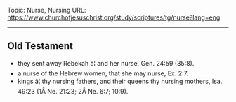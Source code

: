 Topic: Nurse, Nursing
URL: https://www.churchofjesuschrist.org/study/scriptures/tg/nurse?lang=eng

---

## Old Testament

- they sent away Rebekah â¦ and her nurse, Gen. 24:59 (35:8).
- a nurse of the Hebrew women, that she may nurse, Ex. 2:7.
- kings â¦ thy nursing fathers, and their queens thy nursing mothers, Isa. 49:23 (1Â Ne. 21:23; 2Â Ne. 6:7; 10:9).

